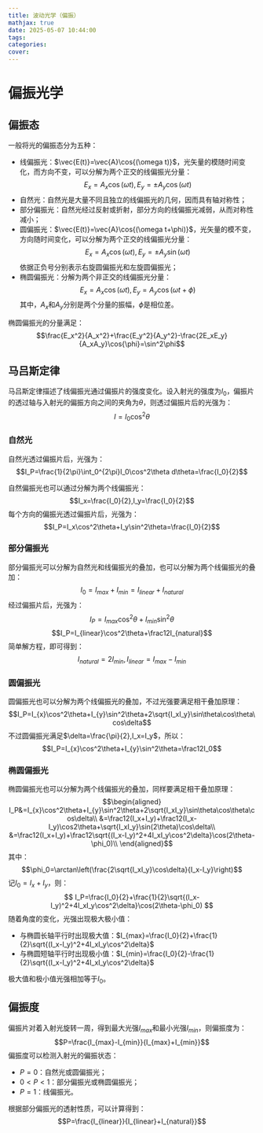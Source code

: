 ```yaml
---
title: 波动光学（偏振）
mathjax: true
date: 2025-05-07 10:44:00
tags:
categories:
cover:
---
```


# 偏振光学

## 偏振态

一般将光的偏振态分为五种：
- 线偏振光：$\vec{E(t)}=\vec{A}\cos{(\omega t)}$，光矢量的模随时间变化，而方向不变，可以分解为两个正交的线偏振光分量：
  $$E_x=A_x\cos{(\omega t)},E_y=\pm A_y\cos{(\omega t)}$$
- 自然光：自然光是大量不同且独立的线偏振光的几何，因而具有轴对称性；
- 部分偏振光：自然光经过反射或折射，部分方向的线偏振光减弱，从而对称性减小；
- 圆偏振光：$\vec{E(t)}=\vec{A}\cos{(\omega t+\phi)}$，光矢量的模不变，方向随时间变化，可以分解为两个正交的线偏振光分量：
  $$E_x=A_x\cos{(\omega t)},E_y=\pm A_y\sin{(\omega t)}$$
  依据正负号分别表示右旋圆偏振光和左旋圆偏振光；
- 椭圆偏振光：分解为两个非正交的线偏振光分量：
  $$E_x=A_x\cos{(\omega t)},E_y=A_y\cos{(\omega t+\phi)}$$
  其中，$A_x$和$A_y$分别是两个分量的振幅，$\phi$是相位差。

椭圆偏振光的分量满足：
$$\frac{E_x^2}{A_x^2}+\frac{E_y^2}{A_y^2}-\frac{2E_xE_y}{A_xA_y}\cos{\phi}=\sin^2\phi$$

## 马吕斯定律

马吕斯定律描述了线偏振光通过偏振片的强度变化。设入射光的强度为$I_0$，偏振片的透过轴与入射光的偏振方向之间的夹角为$\theta$，则透过偏振片后的光强为：
$$I=I_0\cos^2\theta$$

### 自然光
自然光透过偏振片后，光强为：
$$I_P=\frac{1}{2\pi}\int_0^{2\pi}I_0\cos^2\theta d\theta=\frac{I_0}{2}$$

自然偏振光也可以通过分解为两个线偏振光：
$$I_x=\frac{I_0}{2},I_y=\frac{I_0}{2}$$
每个方向的偏振光透过偏振片后，光强为：
$$I_P=I_x\cos^2\theta+I_y\sin^2\theta=\frac{I_0}{2}$$

### 部分偏振光
部分偏振光可以分解为自然光和线偏振光的叠加，也可以分解为两个线偏振光的叠加：
$$I_0=I_{max}+I_{min}=I_{linear}+I_{natural}$$
经过偏振片后，光强为：
$$I_P=I_{max}\cos^2\theta+I_{min}\sin^2\theta$$
$$I_P=I_{linear}\cos^2\theta+\frac12I_{natural}$$
简单解方程，即可得到：
$$I_{natural}=2I_{min},I_{linear}=I_{max}-I_{min}$$

### 圆偏振光
圆偏振光也可以分解为两个线偏振光的叠加，不过光强要满足相干叠加原理：
$$I_P=I_{x}\cos^2\theta+I_{y}\sin^2\theta+2\sqrt{I_xI_y}\sin\theta\cos\theta\cos\delta$$
不过圆偏振光满足$\delta=\frac{\pi}{2},I_x=I_y$，所以：
$$I_P=I_{x}\cos^2\theta+I_{y}\sin^2\theta=\frac12I_0$$

### 椭圆偏振光
椭圆偏振光也可以分解为两个线偏振光的叠加，同样要满足相干叠加原理：
$$\begin{aligned}
I_P&=I_{x}\cos^2\theta+I_{y}\sin^2\theta+2\sqrt{I_xI_y}\sin\theta\cos\theta\cos\delta\\
&=\frac12(I_x+I_y)+\frac12(I_x-I_y)\cos2\theta+\sqrt{I_xI_y}\sin(2\theta)\cos\delta\\
&=\frac12(I_x+I_y)+\frac12\sqrt{(I_x-I_y)^2+4I_xI_y\cos^2\delta}\cos(2\theta-\phi_0)\\
\end{aligned}$$
其中：
$$\phi_0=\arctan\left(\frac{2\sqrt{I_xI_y}\cos\delta}{I_x-I_y}\right)$$
记$I_0=I_x+I_y$，则：
$$ I_P=\frac{I_0}{2}+\frac{1}{2}\sqrt{(I_x-I_y)^2+4I_xI_y\cos^2\delta}\cos(2\theta-\phi_0) $$
随着角度的变化，光强出现极大极小值：
- 与椭圆长轴平行时出现极大值：$I_{max}=\frac{I_0}{2}+\frac{1}{2}\sqrt{(I_x-I_y)^2+4I_xI_y\cos^2\delta}$
- 与椭圆短轴平行时出现极小值：$I_{min}=\frac{I_0}{2}-\frac{1}{2}\sqrt{(I_x-I_y)^2+4I_xI_y\cos^2\delta}$

极大值和极小值光强相加等于$I_0$。

## 偏振度

偏振片对着入射光旋转一周，得到最大光强$I_{max}$和最小光强$I_{min}$，则偏振度为：
$$P=\frac{I_{max}-I_{min}}{I_{max}+I_{min}}$$
偏振度可以检测入射光的偏振状态：
- $P=0$：自然光或圆偏振光；
- $0<P<1$：部分偏振光或椭圆偏振光；
- $P=1$：线偏振光。

根据部分偏振光的透射性质，可以计算得到：
$$P=\frac{I_{linear}}{I_{linear}+I_{natural}}$$
